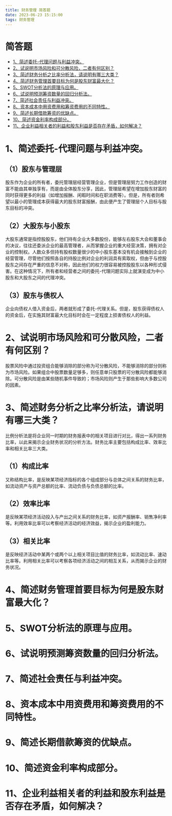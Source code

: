 ```yaml
---
title: 财务管理 简答题
date: 2023-06-23 15:15:00
tags: 财务管理
---
```

# 简答题

- [1、简述委托-代理问题与利益冲突。](#1、简述委托-代理问题与利益冲突。)
- [2、试说明市场风险和可分散风险，二者有何区别？](#2、试说明市场风险和可分散风险，二者有何区别？)
- [3、简述财务分析之比率分析法，请说明有哪三大类？](#3、简述财务分析之比率分析法，请说明有哪三大类？)
- [4、简述财务管理首要目标为何是股东财富最大化？](#4、简述财务管理首要目标为何是股东财富最大化？)
- [5、SWOT分析法的原理与应用。](#5、SWOT分析法的原理与应用。)
- [6、试说明预测筹资数量的回归分析法。](#6、试说明预测筹资数量的回归分析法。)
- [7、简述社会责任与利益冲突。](#7、简述社会责任与利益冲突。)
- [8、资本成本中用资费用和筹资费用的不同特性。](#8、资本成本中用资费用和筹资费用的不同特性。)
- [9、简述长期借款筹资的优缺点。](#9、简述长期借款筹资的优缺点。)
- [10、简述资金利率构成部分。](#10、简述资金利率构成部分。)
- [11、企业利益相关者的利益和股东利益是否存在矛盾，如何解决？](#11、企业利益相关者的利益和股东利益是否存在矛盾，如何解决？)

# 1、简述委托-代理问题与利益冲突。

## （1）股东与管理层
股东作为企业的所有者，委托管理层经营管理企业，但是管理层努力工作创造的财富不能由其单独享有，而是由全体股东分享，因此，管理层希望在增加股东财富的同时获得更多的利益（如增加报酬、闲暇时间和在职消费等）。但是，所有者则希望以最小的管理成本获得最大的股东财富报酬，由此便产生了管理层个人目标与股东目标的冲突。

## （2）大股东与小股东
大股东通常是指控股股东，他们持有企业大多数股份，能够左右股东大会和董事会的决议，往往还委派企业的最高管理者，从而掌握企业的重大经营决策，拥有对企业的控制权。人数众多但持有股权数量很少的中小股东基本没有机会接触到企业的经营管理，尽管他们按照各自的持股比例对企业的利润具有索取权，但由于与控股股东之间存在严重的信息不对称，因此他们的权力很容易被控股股东以各种形式侵害。在这种情况下，所有者和经营者之间的委托-代理问题实际上就演变成为中小股东和大股东之间的代理冲突。

## （3）股东与债权人
企业向债权人借入资金后，两者就形成了委托-代理关系。但是，股东获得债权人的资金后，在实施其财富最大化目标时会在一定程度上损害债权人的利益。

# 2、试说明市场风险和可分散风险，二者有何区别？

股票风险中通过投资组合能够消除的部分称为可分散风险，不能够消除的部分则称为市场风险。如果组合中股票数量足够多，则任意单只股票的可分散风险都能够消除。可分散风险是由某些随机事件导致的；市场风险则产生于那些影响大多数公司的因素。

# 3、简述财务分析之比率分析法，请说明有哪三大类？

比例分析法是将企业同一时期的财务报表中的相关项目进行对比，得出一系列财务比率，以此来揭示企业财务状况的分析方法。财务比率主要包括构成比率、效率比率和相关比率三大类。

## （1）构成比率

又称结构比率，是反映某项经济指标的各个组成部分与总体之间关系的财务比率，如流动资产与资产总额的比率、流动负债与负债总额的比率。

## （2）效率比率

是反映某项经济活动投入与产出之间关系的财务比率，如资产报酬率、销售净利率等。利用效率比率可以考察经济活动的经济效益，揭示企业的盈利能力。

## （3）相关比率

是反映经济活动中某两个或两个以上相关项目比值的财务比率，如流动比率、速动比率等。利用相关比率可以考察各项经济活动之间的相互关系，从而揭示企业的财务状况。

# 4、简述财务管理首要目标为何是股东财富最大化？
# 5、SWOT分析法的原理与应用。

# 6、试说明预测筹资数量的回归分析法。
# 7、简述社会责任与利益冲突。
# 8、资本成本中用资费用和筹资费用的不同特性。
# 9、简述长期借款筹资的优缺点。
# 10、简述资金利率构成部分。
# 11、企业利益相关者的利益和股东利益是否存在矛盾，如何解决？
